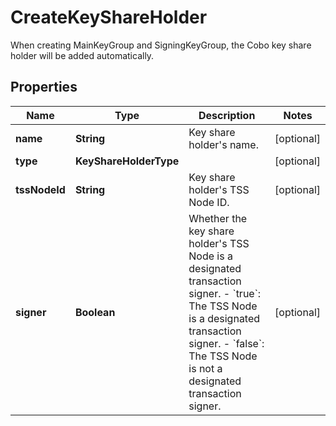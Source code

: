 

# CreateKeyShareHolder

When creating MainKeyGroup and SigningKeyGroup, the Cobo key share holder will be added automatically.

## Properties

| Name | Type | Description | Notes |
|------------ | ------------- | ------------- | -------------|
|**name** | **String** | Key share holder&#39;s name. |  [optional] |
|**type** | **KeyShareHolderType** |  |  [optional] |
|**tssNodeId** | **String** | Key share holder&#39;s TSS Node ID. |  [optional] |
|**signer** | **Boolean** | Whether the key share holder&#39;s TSS Node is a designated transaction signer. - &#x60;true&#x60;: The TSS Node is a designated transaction signer.  - &#x60;false&#x60;: The TSS Node is not a designated transaction signer.  |  [optional] |



